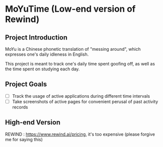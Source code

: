 # MoYuTime (Low-end version of Rewind)

## Project Introduction

MoYu is a Chinese phonetic translation of "messing around", which expresses one's daily idleness in English.

This project is meant to track one's daily time spent goofing off, as well as the time spent on studying each day.

## Project Goals
- [ ] Track the usage of active applications during different time intervals
- [ ] Take screenshots of active pages for convenient perusal of past activity records

## High-end Version
REWIND : https://www.rewind.ai/pricing, it's too expensive (please forgive me for saying this)